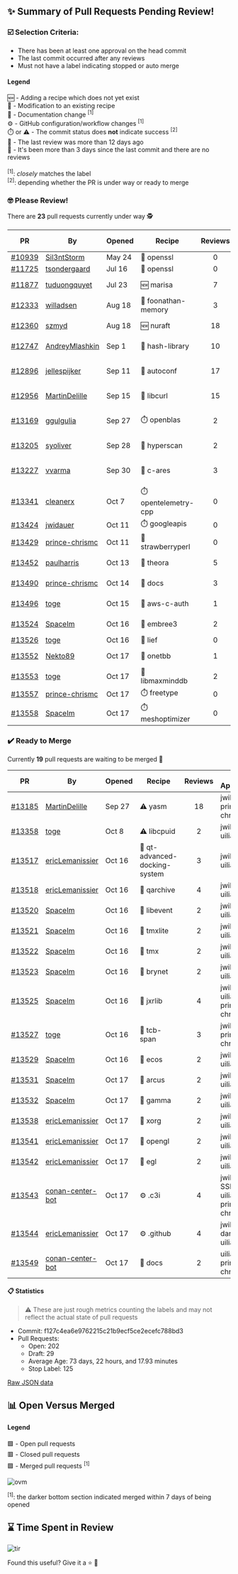 ## :sparkles: Summary of Pull Requests Pending Review!

### :ballot_box_with_check: Selection Criteria:

- There has been at least one approval on the head commit
- The last commit occurred after any reviews
- Must not have a label indicating stopped or auto merge

#### Legend

:new: - Adding a recipe which does not yet exist<br>
:memo: - Modification to an existing recipe<br>
:green_book: - Documentation change <sup>[1]</sup><br>
:gear: - GitHub configuration/workflow changes <sup>[1]</sup><br>
:stopwatch: or :warning: - The commit status does **not** indicate success <sup>[2]</sup><br>
:bell: - The last review was more than 12 days ago<br>
:eyes: - It's been more than 3 days since the last commit and there are no reviews<br>
<br>
<sup>[1]</sup>: _closely_ matches the label<br>
<sup>[2]</sup>: depending whether the PR is under way or ready to merge

### :nerd_face: Please Review! 

There are **23** pull requests currently under way :detective:

PR | By | Opened | Recipe | Reviews | Last | :stop_sign: Blockers | :star2: Approvers
:---: | --- | --- | --- | :---: | --- | --- | ---
[#10939](https://github.com/conan-io/conan-center-index/pull/10939)|[Sil3ntStorm](https://github.com/Sil3ntStorm)|May 24|:memo: openssl|0|:eyes:||
[#11725](https://github.com/conan-io/conan-center-index/pull/11725)|[tsondergaard](https://github.com/tsondergaard)|Jul 16|:memo: openssl|0|:eyes:||
[#11877](https://github.com/conan-io/conan-center-index/pull/11877)|[tuduongquyet](https://github.com/tuduongquyet)|Jul 23|:new: marisa|7|Oct 15||SSE4
[#12333](https://github.com/conan-io/conan-center-index/pull/12333)|[willadsen](https://github.com/willadsen)|Aug 18|:memo: foonathan-memory|3|Oct 15||SSE4
[#12360](https://github.com/conan-io/conan-center-index/pull/12360)|[szmyd](https://github.com/szmyd)|Aug 18|:new: nuraft|18|Oct 17||SSE4
[#12747](https://github.com/conan-io/conan-center-index/pull/12747)|[AndreyMlashkin](https://github.com/AndreyMlashkin)|Sep 1|:memo: hash-library|10|Oct 11|uilianries|prince-chrismc
[#12896](https://github.com/conan-io/conan-center-index/pull/12896)|[jellespijker](https://github.com/jellespijker)|Sep 11|:memo: autoconf|17|Oct 16|uilianries|prince-chrismc, jwillikers
[#12956](https://github.com/conan-io/conan-center-index/pull/12956)|[MartinDelille](https://github.com/MartinDelille)|Sep 15|:memo: libcurl|15|Oct 17||prince-chrismc
[#13169](https://github.com/conan-io/conan-center-index/pull/13169)|[ggulgulia](https://github.com/ggulgulia)|Sep 27|:stopwatch: openblas|2|Sep 27 :bell:||
[#13205](https://github.com/conan-io/conan-center-index/pull/13205)|[syoliver](https://github.com/syoliver)|Sep 28|:memo: hyperscan|2|Oct 17||jwillikers
[#13227](https://github.com/conan-io/conan-center-index/pull/13227)|[vvarma](https://github.com/vvarma)|Sep 30|:memo: c-ares|3|Sep 30 :bell:|uilianries|jwillikers
[#13341](https://github.com/conan-io/conan-center-index/pull/13341)|[cleanerx](https://github.com/cleanerx)|Oct 7|:stopwatch: opentelemetry-cpp|0|:eyes:||
[#13424](https://github.com/conan-io/conan-center-index/pull/13424)|[jwidauer](https://github.com/jwidauer)|Oct 11|:stopwatch: googleapis|0|:eyes:||
[#13429](https://github.com/conan-io/conan-center-index/pull/13429)|[prince-chrismc](https://github.com/prince-chrismc)|Oct 11|:memo: strawberryperl|0|||
[#13452](https://github.com/conan-io/conan-center-index/pull/13452)|[paulharris](https://github.com/paulharris)|Oct 13|:memo: theora|5|Oct 17||jwillikers
[#13490](https://github.com/conan-io/conan-center-index/pull/13490)|[prince-chrismc](https://github.com/prince-chrismc)|Oct 14|:green_book: docs|3|Oct 15||
[#13496](https://github.com/conan-io/conan-center-index/pull/13496)|[toge](https://github.com/toge)|Oct 15|:memo: aws-c-auth|1|Oct 17||prince-chrismc
[#13524](https://github.com/conan-io/conan-center-index/pull/13524)|[SpaceIm](https://github.com/SpaceIm)|Oct 16|:memo: embree3|2|Oct 17||jwillikers
[#13526](https://github.com/conan-io/conan-center-index/pull/13526)|[toge](https://github.com/toge)|Oct 16|:memo: lief|0|||
[#13552](https://github.com/conan-io/conan-center-index/pull/13552)|[Nekto89](https://github.com/Nekto89)|Oct 17|:memo: onetbb|1|Oct 17||prince-chrismc
[#13553](https://github.com/conan-io/conan-center-index/pull/13553)|[toge](https://github.com/toge)|Oct 17|:memo: libmaxminddb|2|Oct 17||jwillikers
[#13557](https://github.com/conan-io/conan-center-index/pull/13557)|[prince-chrismc](https://github.com/prince-chrismc)|Oct 17|:stopwatch: freetype|0|||
[#13558](https://github.com/conan-io/conan-center-index/pull/13558)|[SpaceIm](https://github.com/SpaceIm)|Oct 17|:stopwatch: meshoptimizer|0|||


### :heavy_check_mark: Ready to Merge 

Currently **19** pull requests are waiting to be merged :tada:


PR | By | Opened | Recipe | Reviews | :star2: Approvers
:---: | --- | --- | --- | :---: | ---
[#13185](https://github.com/conan-io/conan-center-index/pull/13185)|[MartinDelille](https://github.com/MartinDelille)|Sep 27|:warning: yasm|18|jwillikers, prince-chrismc
[#13358](https://github.com/conan-io/conan-center-index/pull/13358)|[toge](https://github.com/toge)|Oct 8|:warning: libcpuid|2|jwillikers, uilianries
[#13517](https://github.com/conan-io/conan-center-index/pull/13517)|[ericLemanissier](https://github.com/ericLemanissier)|Oct 16|:memo: qt-advanced-docking-system|3|jwillikers, uilianries
[#13518](https://github.com/conan-io/conan-center-index/pull/13518)|[ericLemanissier](https://github.com/ericLemanissier)|Oct 16|:memo: qarchive|4|jwillikers, uilianries
[#13520](https://github.com/conan-io/conan-center-index/pull/13520)|[SpaceIm](https://github.com/SpaceIm)|Oct 16|:memo: libevent|2|jwillikers, uilianries
[#13521](https://github.com/conan-io/conan-center-index/pull/13521)|[SpaceIm](https://github.com/SpaceIm)|Oct 16|:memo: tmxlite|2|jwillikers, uilianries
[#13522](https://github.com/conan-io/conan-center-index/pull/13522)|[SpaceIm](https://github.com/SpaceIm)|Oct 16|:memo: tmx|2|jwillikers, uilianries
[#13523](https://github.com/conan-io/conan-center-index/pull/13523)|[SpaceIm](https://github.com/SpaceIm)|Oct 16|:memo: brynet|2|jwillikers, uilianries
[#13525](https://github.com/conan-io/conan-center-index/pull/13525)|[SpaceIm](https://github.com/SpaceIm)|Oct 16|:memo: jxrlib|4|jwillikers, uilianries, prince-chrismc
[#13527](https://github.com/conan-io/conan-center-index/pull/13527)|[toge](https://github.com/toge)|Oct 16|:memo: tcb-span|3|jwillikers, prince-chrismc
[#13529](https://github.com/conan-io/conan-center-index/pull/13529)|[SpaceIm](https://github.com/SpaceIm)|Oct 16|:memo: ecos|2|jwillikers, uilianries
[#13531](https://github.com/conan-io/conan-center-index/pull/13531)|[SpaceIm](https://github.com/SpaceIm)|Oct 17|:memo: arcus|2|jwillikers, uilianries
[#13532](https://github.com/conan-io/conan-center-index/pull/13532)|[SpaceIm](https://github.com/SpaceIm)|Oct 17|:memo: gamma|2|jwillikers, uilianries
[#13538](https://github.com/conan-io/conan-center-index/pull/13538)|[ericLemanissier](https://github.com/ericLemanissier)|Oct 17|:memo: xorg|2|jwillikers, uilianries
[#13541](https://github.com/conan-io/conan-center-index/pull/13541)|[ericLemanissier](https://github.com/ericLemanissier)|Oct 17|:memo: opengl|2|jwillikers, uilianries
[#13542](https://github.com/conan-io/conan-center-index/pull/13542)|[ericLemanissier](https://github.com/ericLemanissier)|Oct 17|:memo: egl|2|jwillikers, uilianries
[#13543](https://github.com/conan-io/conan-center-index/pull/13543)|[conan-center-bot](https://github.com/conan-center-bot)|Oct 17|:gear: .c3i|4|jwillikers, SSE4, uilianries, prince-chrismc
[#13544](https://github.com/conan-io/conan-center-index/pull/13544)|[ericLemanissier](https://github.com/ericLemanissier)|Oct 17|:gear: .github|4|jwillikers, danimtb, uilianries
[#13549](https://github.com/conan-io/conan-center-index/pull/13549)|[conan-center-bot](https://github.com/conan-center-bot)|Oct 17|:green_book: docs|2|uilianries, prince-chrismc


#### :clipboard: Statistics

> :warning: These are just rough metrics counting the labels and may not reflect the actual state of pull requests

- Commit: f127c4ea6e9762215c21b9ecf5ce2ecefc788bd3
- Pull Requests:
	- Open: 202
	- Draft: 29
	- Average Age: 73 days, 22 hours, and 17.93 minutes
	- Stop Label: 125
	

[Raw JSON data](https://raw.githubusercontent.com/prince-chrismc/conan-center-index-pending-review/raw-data/pending-review.json)

## :bar_chart: Open Versus Merged

#### Legend

:green_square: - Open pull requests<br>
:red_square: - Closed pull requests<br>
:purple_square: - Merged pull requests <sup>[1]</sup><br>

![ovm](https://github.com/prince-chrismc/conan-center-index-pending-review/blob/raw-data/open-versus-merged.gif?raw=true)

<sup>[1]</sup>: the darker bottom section indicated merged within 7 days of being opened

## :hourglass: Time Spent in Review

![tir](https://github.com/prince-chrismc/conan-center-index-pending-review/blob/raw-data/time-in-review.png?raw=true)

Found this useful? Give it a :star: :pray:
	
